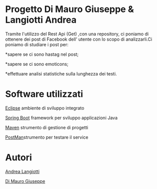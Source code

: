 # Progetto Di Mauro Giuseppe & Langiotti Andrea

Tramite l'utilizzo del Rest Api (Get) ,con una repository, ci poniamo di ottenere dei post di Facebook dell' utente con lo scopo di analizzarli.Ci poniamo di studiare 
i post per:

*sapere se ci sono hastag nel post;

*sapere se ci sono emoticons;

*effettuare analisi statistiche sulla lunghezza dei testi.

# Software utilizzati

[Eclipse](https://www.eclipse.org/downloads/packages/release/mars/r/eclipse-ide-java-ee-developers) ambiente di sviluppo integrato

[Spring Boot](https://spring.io/guides/gs/spring-boot/)  framework per sviluppo applicazioni Java

[Maven](https://maven.apache.org/) strumento di gestione di progetti

[PostMan](https://www.postman.com/)strumento per testare il service 

# Autori

[Andrea Langiotti](https://github.com/Langiott)

[Di Mauro Giuseppe](https://github.com/Giuseppe-Di-Mauro)

